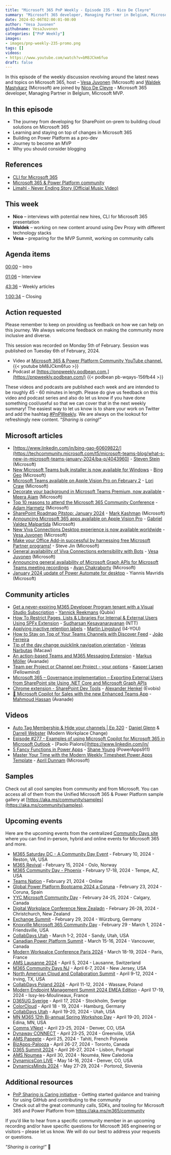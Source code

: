 ```yaml
---
title: "Microsoft 365 PnP Weekly - Episode 235 - Nico De Cleyre"
summary: "Microsoft 365 developer, Managing Partner in Belgium, Microsoft MVP - Nico De Cleyre joins Microsoft’s Vesa Juvonen and Waldek Mastykarz in a discussion on her career path and community involvement."
date: 2024-02-06T02:00:01-00:00
author: "Vesa Juvonen"
githubname: VesaJuvonen
categories: ["PnP Weekly"]
images:
- images/pnp-weekly-235-promo.png
tags: []
videos:
- https://www.youtube.com/watch?v=bM8JCkm6fuo
draft: false
---
```


In this episode of the weekly discussion revolving around the latest news and topics on Microsoft 365, host – [Vesa Juvonen](http://twitter.com/vesajuvonen) (Microsoft) and [Waldek Mastykarz](http://twitter.com/waldekm) (Microsoft) are joined by [Nico De Cleyre](https://twitter.com/NicoDeCleyre) - Microsoft 365 developer, Managing Partner in Belgium, Microsoft MVP.

## In this episode

- The journey from developing for SharePoint on-prem to building cloud solutions on Microsoft 365
- Learning and staying on top of changes in Microsoft 365
- Building on Power Platform as a pro-dev
- Journey to become an MVP
- Why you should consider blogging

## References

- [CLI for Microsoft 365](https://aka.ms/cli-m365)
- [Microsoft 365 & Power Platform community](https://pnp.github.io)
- [Limahl - Never Ending Story (Official Music Video)](https://www.youtube.com/watch?v=2WN0T-Ee3q4)

## This week

- **Nico** – interviews with potential new hires, CLI for Microsoft 365 presentation
- **Waldek** – working on new content around using Dev Proxy with different technology stacks
- **Vesa** – preparing for the MVP Summit, working on community calls


## Agenda items

[00:00](https://www.youtube.com/watch?v=bM8JCkm6fuo&t=0s) – Intro

[01:06](https://www.youtube.com/watch?v=bM8JCkm6fuo&t=66s) – Interview

[43:36](https://www.youtube.com/watch?v=bM8JCkm6fuo&t=2616s) – Weekly articles

[1:00:34](https://www.youtube.com/watch?v=bM8JCkm6fuo&t=3634s) – Closing

## Action requested

Please remember to keep on providing us feedback on how we can help on this journey. We always welcome feedback on making the community more inclusive and diverse.

This session was recorded on Monday 5th of February. Session was published on Tuesday 6th of February, 2024.

*   Video at [Microsoft 365 & Power Platform Community YouTube channel.](https://aka.ms/m365pnp-videos)
    {{< youtube bM8JCkm6fuo >}}
*   Podcast at [https://pnpweekly.podbean.com.](https://pnpweekly.podbean.com/)
    {{< podbean pb-wqays-156fb44 >}}

These videos and podcasts are published each week and are intended to be roughly 45 - 60 minutes in length.  Please do give us feedback on this video and podcast series and also do let us know if you have done something cool/useful so that we can cover that in the next weekly summary! The easiest way to let us know is to share your work on Twitter and add the hashtag [#PnPWeekly](https://twitter.com/search?q=%23pnpweekly). We are always on the lookout for refreshingly new content. “_Sharing is caring!”_ 

## Microsoft articles

* [https://www.linkedin.com/in/bing-gao-60609822/](https://techcommunity.microsoft.com/t5/microsoft-teams-blog/what-s-new-in-microsoft-teams-january-2024/ba-p/4043960) - [Steven Stein](https://www.linkedin.com/in/steven-stein-219a8251/) (Microsoft)
* [New Microsoft Teams bulk installer is now available for Windows](https://techcommunity.microsoft.com/t5/microsoft-teams-blog/new-microsoft-teams-bulk-installer-is-now-available-for-windows/ba-p/4046286) - [Bing Geo](https://www.linkedin.com/in/bing-gao-60609822/) (Microsoft)
* [Microsoft Teams available on Apple Vision Pro on February 2](https://techcommunity.microsoft.com/t5/microsoft-teams-blog/microsoft-teams-available-on-apple-vision-pro-on-february-2/ba-p/4042499) - [Lori Craw](https://www.linkedin.com/in/loricraw/) (Microsoft)
* [Decorate your background in Microsoft Teams Premium, now available](https://techcommunity.microsoft.com/t5/microsoft-teams-blog/decorate-your-background-in-microsoft-teams-premium-now/ba-p/4042705) - [Meera Ajam](https://www.linkedin.com/in/meeraajam/) (Microsoft)
* [Top 10 reasons to attend the Microsoft 365 Community Conference](https://techcommunity.microsoft.com/t5/microsoft-sharepoint-blog/top-10-reasons-to-attend-the-microsoft-365-community-conference/ba-p/4043874) - [Adam Harmetz](https://www.linkedin.com/in/adam-harmetz/) (Microsoft)
* [SharePoint Roadmap Pitstop: January 2024](https://techcommunity.microsoft.com/t5/microsoft-sharepoint-blog/sharepoint-roadmap-pitstop-january-2024/ba-p/4045075) - [Mark Kashman](https://www.linkedin.com/in/mark-kashman/) (Microsoft)
* [Announcing Microsoft 365 apps available on Apple Vision Pro](https://techcommunity.microsoft.com/t5/microsoft-365-blog/announcing-microsoft-365-apps-available-on-apple-vision-pro/ba-p/4042505) - [Gabriel Valdez Malpartida](https://www.linkedin.com/in/gabvaldez/) (Microsoft)
* [New Viva Connections Desktop experience is now available worldwide](https://techcommunity.microsoft.com/t5/viva-connections-blog/new-viva-connections-desktop-experience-is-now-available/ba-p/4039925) - [Vesa Juvonen](https://www.linkedin.com/in/vesajuvonen/) (Microsoft)
* [Make your Office Add-in successful by harnessing free Microsoft Partner programs!](https://devblogs.microsoft.com/microsoft365dev/make-your-office-add-in-successful-by-harnessing-free-microsoft-partner-programs/) - Steve Jin (Microsoft)
* [General availability of Viva Connections extensibility with Bots](https://devblogs.microsoft.com/microsoft365dev/general-availability-of-viva-connections-extensibility-with-bots/) - [Vesa Juvonen](https://www.linkedin.com/in/vesajuvonen/) (Microsoft)
* [Announcing general availability of Microsoft Graph APIs for Microsoft Teams meeting recordings](https://devblogs.microsoft.com/microsoft365dev/announcing-general-availability-of-microsoft-graph-apis-for-microsoft-teams-meeting-recordings/) - [Ayan Chakraborty](https://www.linkedin.com/in/ayanchakraborty2/) (Microsoft)
* [January 2024 update of Power Automate for desktop](https://powerautomate.microsoft.com/en-us/blog/january-2024-update-of-power-automate-for-desktop/) - Yiannis Mavridis (Microsoft)

## Community articles

* [Get a never-expiring M365 Developer Program tenant with a Visual Studio Subscription](https://blog.yannickreekmans.be/get-a-never-expiring-m365-developer-program-tenant-with-a-visual-studio-subscription/) - [Yannick Reekmans](https://www.linkedin.com/in/yannickreekmans/) (Qubix)
* [How To Restrict Pages, Lists & Libraries For Internal & External Users Using SPFx Extension](https://spknowledge.com/2024/01/31/how-to-restrict-pages-lists-libraries-for-internal-external-users-using-spfx-extension/) - [Sudharsan Kesavanarayanan](https://www.linkedin.com/in/sudharsan-kesavanarayanan-75b2bbb/) (NTT)
* [Applying inactive retention labels](https://www.blimped.nl/applying-inactive-retention-labels/) - [Martin Lingstuyl](https://www.linkedin.com/in/martinlingstuyl/) (I4-YOU)
* [How to Stay on Top of Your Teams Channels with Discover Feed](https://teams.handsontek.net/2024/02/01/stay-top-teams-channels-discover-feed/) - [João Ferreira](https://www.linkedin.com/in/joao12ferreira/)
* [Tip of the day change quicklink navigation orientation](https://valerasnarbutas.github.io/posts/tip-of-the-day-change-quicklink-navigation-orientation/) - [Veleras Narbutas](https://www.linkedin.com/in/valerasnarbutas/) (Macaw)
* [An action-based Teams and M365 Messaging Extension](https://mmsharepoint.wordpress.com/2024/01/31/an-action-based-teams-and-m365-messaging-extension/) - [Markus Möller](https://www.linkedin.com/in/markus-moeller-25b72821/) (Avanade)
* [Team per Project or Channel per Project - your options](https://www.m365thinking.com/post/team-per-project-or-channel-per-project-your-options) - [Kasper Larsen](https://www.linkedin.com/in/kasperbolarsen/) (Fellowmind)
* [Microsoft 365 – Governance implementation – Exporting External Users from SharePoint site Using .NET Core and Microsoft Graph APIs](https://knowledge-junction.in/2024/02/01/m365govexportingexternaluserssharepointsitenetcoremsgraphapis/)
* [Chrome extension - SharePoint Dev Tools](https://alexanderhenkel.dk/post/030224-extension-sharepoint-dev-tools/) - [Alexander Henkel](https://twitter.com/NN_Henkel) (Evobis)
* [🎯 Microsoft Copilot for Sales with the new Enhanced Teams App](https://www.linkedin.com/posts/mahmoudhamedhassan_microsoftcopilottips-modernworkplaceai-copilotforsales-activity-7159568477056348160-3gvU/) - [Mahmoud Hassan](https://de.linkedin.com/in/mahmoudhamedhassan) (Avanade)


## Videos

* [Auto Tag Membership & Hide your channels | Ep 320](https://www.youtube.com/watch?v=V3mi5sUc5kM) - [Daniel Glenn](https://www.linkedin.com/in/danielglenn/) & [Darrell Webster](https://www.linkedin.com/in/darrellwebster/) (Modern Workplace Change)
* [Episode #277 - Examples of using Microsoft Copilot for Microsoft 365 in Microsoft Outlook](https://www.youtube.com/watch?v=bYk04wycwiE) - [Paolo Pialorsi](https://www.linkedin.com/in/
* [5 Fancy Functions in Power Apps](https://www.youtube.com/watch?v=tRIVjDASxMY) - [Shane Young](https://www.linkedin.com/in/cincyshane/) (PowerApps911)
* [Master Your Time with the Modern Weekly Timesheet Power Apps Template](https://www.youtube.com/watch?v=7cQYLkPLjdc) - [April Dunnam](https://www.linkedin.com/in/aprildunnam/) (Microsoft)

## Samples

Check out all cool samples from community and from Microsoft. You can access all of them from the Unified Microsoft 365 & Power Platform sample gallery at [https://aka.ms/community/samples](https://aka.ms/community/samples). 

## Upcoming events

Here are the upcoming events from the centralized [Community Days site](https://communitydays.org/events?when=upcoming) where you can find in-person, hybrid and online events for Microsoft 365 and more.

* [M365 Saturday DC - A Community Day Event](https://www.communitydays.org/event/2024-02-10/m365-saturday-dc-a-community-day-event) - February 10, 2024 - Reston, VA, USA
* [M365 Revival](https://www.communitydays.org/event/2024-02-15/m365-revival) - February 15, 2024 - Oslo, Norway
* [M365 Community Day - Phoenix](https://www.communitydays.org/event/2024-01-13/m365-community-day-phoenix) - February 17-18, 2024 - Tempe, AZ, USA
* [Teams Nation](https://www.communitydays.org/event/2024-02-21/teams-nation-2024) - February 21, 2024 - Online
* [Global Power Platform Bootcamp 2024 a Coruna](https://www.communitydays.org/event/2024-02-23/global-power-platform-bootcamp-2024-a-coruna) - February 23, 2024 - Coruna, Spain
* [YYC Microsoft Community Day](https://www.communitydays.org/event/2024-02-24/yyc-microsoft-community-day) - February 24-25, 2024 - Calgary, Canada
* [Digital Workplace Conference New Zealadn](https://www.communitydays.org/event/2024-02-27/digital-workplace-conference-new-zealand) - February 26-28, 2024 - Christchurch, New Zealand
* [Exchange Summit](https://www.communitydays.org/event/2024-02-29/exchange-summit) - February 29, 2024 - Würzburg, Germany
* [Knoxville Microsoft 365 Community Day](https://www.communitydays.org/event/2024-02-29/knoxville-microsoft-365-community-day) - February 29 - March 1, 2024 - Friendsville, USA
* [CollabDays Utah](https://www.communitydays.org/event/2024-03-01/collabdays-utah) - March 1-2, 2024 - Sandy, Utah, USA
* [Canadian Power Platform Summit](https://www.communitydays.org/event/2024-03-15/canadian-power-platform-summit) - March 15-16, 2024 - Vancouver, Canada
* [Modern Workpalce Conference Paris 2024](https://www.communitydays.org/event/2024-03-18/modern-workplace-conference-paris-2024) - March 18-19, 2024 - Paris, France
* [AMS Lausanne 2024](https://www.communitydays.org/event/2024-04-05/ams-lausanne-2024) - April 5, 2024 - Lausanne, Switzerland
* [M365 Community Days NJ](https://www.communitydays.org/event/2024-04-06/m365-community-days-nj) - April 6-7, 2024 - New Jersey, USA
* [North American Cloud and Collaboration Summit](https://www.communitydays.org/event/2024-04-09/north-american-cloud-and-collaboration-summit) - April 9-12, 2024 - Irving, TX, USA
* [CollabDays Poland 2024](https://www.communitydays.org/event/2024-04-11/collabdays-poland-2024) - April 11-12, 2024 - Wassaw, Poland
* [Modern Endpoint Management Summit 2024 EMEA Edition](https://www.communitydays.org/event/2024-04-17/modern-endpoint-management-summit-2024-emea-edition) - April 17-19, 2024 - Issy-les-Moulineaux, France
* [D365UG Sverige](https://www.communitydays.org/event/2024-04-17/d365ug-sverige) - April 17, 2024 - Stockholm, Sverige
* [ColorCloud](https://www.communitydays.org/event/2024-04-18/colorcloud) - April 18 - 19, 2024 - Hamburg, Germany
* [CollabDays Utah](https://www.communitydays.org/event/2024-04-19/collabdays-utah) - April 19-20, 2024 - Utah, USA
* [MN M365 12th Bi-annual Spring Workshop Day](https://www.communitydays.org/event/2024-04-19/mn-m365-12th-bi-annual-spring-workshop-day) - April 19-20, 2024 - Edina, MN, USA
* [Comms VNext](https://www.communitydays.org/event/2024-04-23/comms-vnext) - April 23-25, 2024 - Denver, CO, USA
* [Dynaway CONNECT](https://www.communitydays.org/event/2024-04-23/dynaway-connect) - April 23-25, 2024 - Greenviile, USA
* [AMS Papeete](https://www.communitydays.org/event/2024-04-25/ams-papeete) - April 25, 2024 - Tahiti, French Polyseia
* [BizApps-Palooza](https://www.communitydays.org/event/2024-04-26/bizapps-palooza-2024) - April 26-27, 2024 - Toronto, Canada
* [D365 Summit 2024](https://www.communitydays.org/event/2024-04-26/dynamics-365-summit-2024) - April 26-27, 2024 - Lisbon, Portugal
* [AMS Noumea](https://www.communitydays.org/event/2024-04-30/ams-noumea) - April 30, 2024 - Nouméa, New Caledonia
* [DynamicsCon LIVE](https://www.communitydays.org/event/2024-05-13/dynamicscon-live) - May 14-16, 2024 - Denver, CO, USA
* [DynamicsMinds 2024](https://www.communitydays.org/event/2024-05-27/dynamicsminds-2024) - May 27-29, 2024 - Portorož, Slovenia

## Additional resources

* [PnP Sharing is Caring initiative](https://aka.ms/sharing-is-caring) - Getting started guidance and training for using GitHub and contributing to the community
* Check out all the great community calls, SDKs, and tooling for Microsoft 365 and Power Platform from <https://aka.ms/m365/community>

If you’d like to hear from a specific community member in an upcoming recording and/or have specific questions for Microsoft 365 engineering or visitors – please let us know. We will do our best to address your requests or questions.

_"Sharing is caring!"_ 🧡

